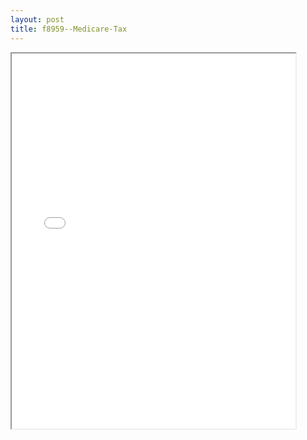 ```yaml
---
layout: post
title: f8959--Medicare-Tax
---
```


<div class="pdf-container">
<iframe src="/ea/assets/pdfs/f8959--Medicare-Tax.pdf" height="600" width="90%" allowFullScreen="true"></iframe>
</div>


